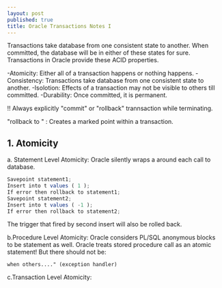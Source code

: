 ```yaml
---
layout: post
published: true
title: Oracle Transactions Notes I
---
```



Transactions take database from one consistent state to another. When committed, the database will be in either of these states for sure. Transactions in Oracle provide these ACID properties.

-Atomicity: Either all of a transaction happens or nothing happens.
-Consistency: Transactions take database from one consistent state to another.
-Isolotion: Effects of a transaction may not be visible to others till committed.
-Durability: Once committed, it is permanent.

!! Always explicitly "commit" or "rollback" trannsaction while terminating.

"rollback to <savepoint>" : Creates a marked point within a transaction.
  
 ## 1. Atomicity
 
   a. Statement Level Atomicity: Oracle silently wraps a <savepoint> around each call to database.
  
  ```javascript
Savepoint statement1;
Insert into t values ( 1 );
If error then rollback to statement1;
Savepoint statement2;
Insert into t values ( -1 );
If error then rollback to statement2;
```

The trigger that fired by second insert will also be rolled back.

   b.Procedure Level Atomicity: 
   Oracle considers PL/SQL anonymous blocks to be statement as well. Oracle treats stored procedure call as an atomic statement! But there should not be:
     
`when others...." (exception handler)`
    
   c.Transaction Level Atomicity:
